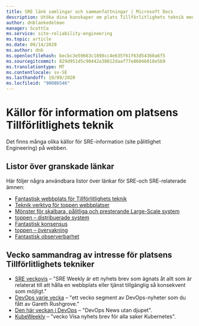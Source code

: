 ```yaml
---
title: SRE länk samlingar och sammanfattningar | Microsoft Docs
description: Utöka dina kunskaper om plats Tillförlitlighets teknik med dessa resurser
author: dnblankedelman
manager: ScottCa
ms.service: site-reliability-engineering
ms.topic: article
ms.date: 09/14/2020
ms.author: dnb
ms.openlocfilehash: becbc3e59663c1898cc4e635f61f63d54360a6f5
ms.sourcegitcommit: 829d951d5c90442a38012daaf77e86046018e5b9
ms.translationtype: MT
ms.contentlocale: sv-SE
ms.lasthandoff: 10/09/2020
ms.locfileid: "90086546"
---
```

# <a name="sources-for-site-reliability-engineering-information"></a>Källor för information om platsens Tillförlitlighets teknik

Det finns många olika källor för SRE-information (site pålitlighet Engineering) på webben.

## <a name="curated-link-lists"></a>Listor över granskade länkar

Här följer några användbara listor över länkar för SRE-och SRE-relaterade ämnen:

* [Fantastisk webbplats för Tillförlitlighets teknik](https://github.com/dastergon/awesome-sre)
* [Teknik verktyg för toppen webbplatser](https://github.com/SquadcastHub/awesome-sre-tools)
* [Mönster för skalbara, pålitliga och presterande Large-Scale system](http://awesome-scalability.com)
* [toppen – distribuerade system](https://github.com/theanalyst/awesome-distributed-systems)
* [Fantastisk konsensus](https://github.com/dgryski/awesome-consensus)
* [toppen – övervakning](https://github.com/crazy-canux/awesome-monitoring)
* [Fantastisk observerbarhet](https://github.com/adriannovegil/awesome-observability)

## <a name="weekly-digests-of-interest-to-site-reliability-engineers"></a>Vecko sammandrag av intresse för platsens Tillförlitlighets tekniker

* [SRE veckovis](https://sreweekly.com) – "SRE Weekly är ett nyhets brev som ägnats åt allt som är relaterat till att hålla en webbplats eller tjänst tillgänglig så konsekvent som möjligt."
* [DevOps varje vecka](https://www.devopsweekly.com) – "ett vecko segment av DevOps-nyheter som du fått av Gareth Rushgrove."
* [Den här veckan i DevOps](https://thisweekindevops.com) – "DevOps News utan djupet".
* [KubeWeekly](https://kubeweekly.io) – "vecko Visa nyhets brev för alla saker Kubernetes".
